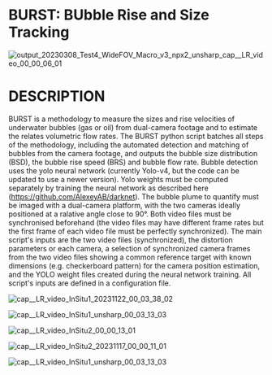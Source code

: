 # BURST: BUbble Rise and Size Tracking

![output_20230308_Test4_WideFOV_Macro_v3_npx2_unsharp_cap__LR_video_00_00_06_01](https://github.com/BUbbleRST/BURST.github/assets/16003542/87b686a4-1b76-4520-806c-662f241b3298)

# DESCRIPTION
BURST is a methodology to measure the sizes and rise velocities of underwater bubbles (gas or oil) from dual-camera footage and to estimate the relates volumetric flow rates. The BURST python script batches all steps of the methodology, including the automated detection and matching of bubbles from the camera footage, and outputs the bubble size distribution (BSD), the bubble rise speed (BRS) and bubble flow rate.
Bubble detection uses the yolo neural network (currently Yolo-v4, but the code can be updated to use a newer version). Yolo weights must be computed separately by training the neural network as described here (https://github.com/AlexeyAB/darknet).
The bubble plume to quantify must be imaged with a dual-camera platform, with the two cameras ideally positioned at a ralative angle close to 90°. Both video files must be synchronised beforehand (the video files may have different frame rates but the first frame of each video file must be perfectly synchronized). 
The main script's inputs are the two video files (synchronized), the distortion parameters or each camera, a selection of synchronized camera frames from the two video files showing a common reference target with known dimensions (e.g. checkerboard pattern) for the camera position estimation, and the YOLO weight files created during the neural network training. All script's inputs are defined in a configuration file.

![cap__LR_video_InSitu1_20231122_00_03_38_02](https://github.com/BUbbleRST/BURST.github/assets/16003542/12ce9609-465f-4aa5-98a3-0ddbe2640889)

![cap__LR_video_InSitu1_unsharp_00_03_13_03](https://github.com/BUbbleRST/BURST.github/assets/16003542/9b76fe0d-2c11-44e9-b113-8acfe74f4e32)

![cap__LR_video_InSitu2_00_00_13_01](https://github.com/BUbbleRST/BURST.github/assets/16003542/74a466bb-7b14-44b2-9149-455ee975b90d)

![cap__LR_video_InSitu2_20231117_00_00_11_01](https://github.com/BUbbleRST/BURST.github/assets/16003542/550e3066-723f-4c44-bbca-9ac094709a82)

![cap__LR_video_InSitu1_unsharp_00_03_13_03](https://github.com/BUbbleRST/BURST.github/assets/16003542/766241ad-6d04-4ed8-b546-1a5a26e5ec4d)
